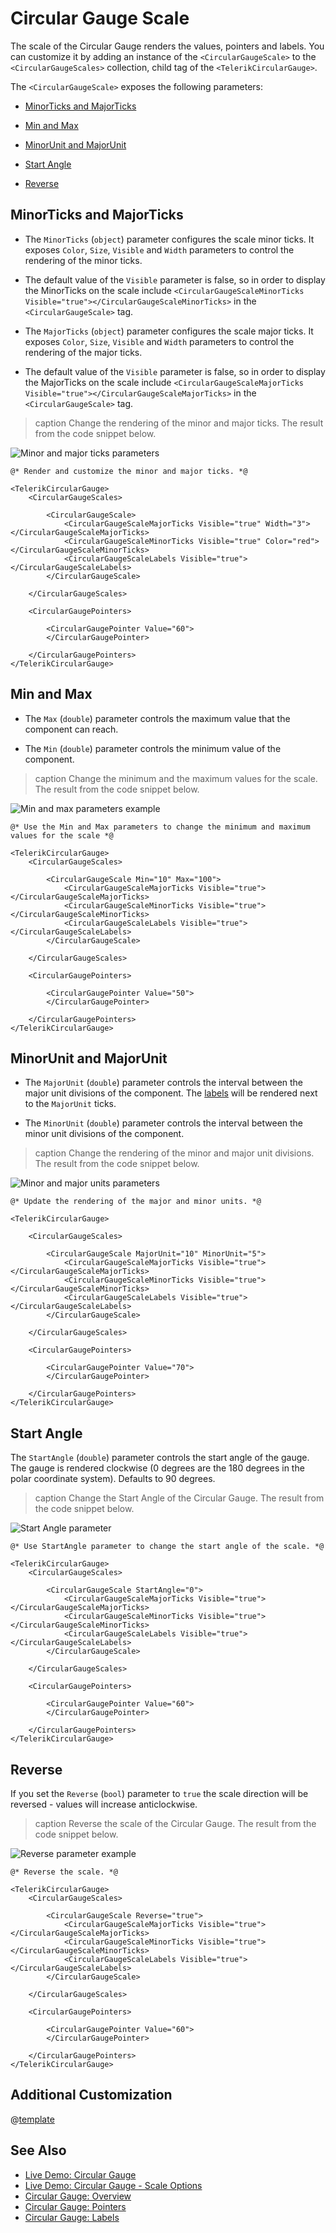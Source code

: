 
# Circular Gauge Scale

The scale of the Circular Gauge renders the values, pointers and labels. You can customize it by adding an instance of the `<CircularGaugeScale>` to the `<CircularGaugeScales>` collection, child tag of the `<TelerikCircularGauge>`.

The `<CircularGaugeScale>` exposes the following parameters:

* [MinorTicks and MajorTicks](#minorticks-and-majorticks)

* [Min and Max](#min-and-max)

* [MinorUnit and MajorUnit](#minorunit-and-majorunit)

* [Start Angle](#start-angle)

* [Reverse](#reverse)

## MinorTicks and MajorTicks

* The `MinorTicks` (`object`) parameter configures the scale minor ticks. It exposes `Color`, `Size`, `Visible` and `Width` parameters to control the rendering of the minor ticks.
* The default value of the `Visible` parameter is false, so in order to display the MinorTicks on the scale include `<CircularGaugeScaleMinorTicks Visible="true"></CircularGaugeScaleMinorTicks>` in the `<CircularGaugeScale>` tag.

* The `MajorTicks` (`object`) parameter configures the scale major ticks. It exposes `Color`, `Size`, `Visible` and `Width` parameters to control the rendering of the major ticks.
* The default value of the `Visible` parameter is false, so in order to display the MajorTicks on the scale include `<CircularGaugeScaleMajorTicks Visible="true"></CircularGaugeScaleMajorTicks>` in the `<CircularGaugeScale>` tag.

>caption Change the rendering of the minor and major ticks. The result from the code snippet below.

![Minor and major ticks parameters](images/minor-and-major-ticks-circular-gauge.png)

````RAZOR
@* Render and customize the minor and major ticks. *@

<TelerikCircularGauge>
    <CircularGaugeScales>

        <CircularGaugeScale>
            <CircularGaugeScaleMajorTicks Visible="true" Width="3"></CircularGaugeScaleMajorTicks>
            <CircularGaugeScaleMinorTicks Visible="true" Color="red"></CircularGaugeScaleMinorTicks>
            <CircularGaugeScaleLabels Visible="true"></CircularGaugeScaleLabels>
        </CircularGaugeScale>

    </CircularGaugeScales>

    <CircularGaugePointers>

        <CircularGaugePointer Value="60">
        </CircularGaugePointer>

    </CircularGaugePointers>
</TelerikCircularGauge>
````

## Min and Max

* The `Max` (`double`) parameter controls the maximum value that the component can reach.

* The `Min` (`double`) parameter controls the minimum value of the component.

>caption Change the minimum and the maximum values for the scale. The result from the code snippet below.

![Min and max parameters example](images/min-and-max-circular-gauge.png)

````RAZOR
@* Use the Min and Max parameters to change the minimum and maximum values for the scale *@

<TelerikCircularGauge>
    <CircularGaugeScales>

        <CircularGaugeScale Min="10" Max="100">
            <CircularGaugeScaleMajorTicks Visible="true"></CircularGaugeScaleMajorTicks>
            <CircularGaugeScaleMinorTicks Visible="true"></CircularGaugeScaleMinorTicks>
            <CircularGaugeScaleLabels Visible="true"></CircularGaugeScaleLabels>
        </CircularGaugeScale>

    </CircularGaugeScales>

    <CircularGaugePointers>

        <CircularGaugePointer Value="50">
        </CircularGaugePointer>

    </CircularGaugePointers>
</TelerikCircularGauge>
````

## MinorUnit and MajorUnit

* The `MajorUnit` (`double`) parameter controls the interval between the major unit divisions of the component. The [labels](slug:circular-gauge-labels) will be rendered next to the `MajorUnit` ticks.

* The `MinorUnit` (`double`) parameter controls the interval between the minor unit divisions of the component.

>caption Change the rendering of the minor and major unit divisions. The result from the code snippet below.

![Minor and major units parameters](images/minor-and-major-units-circular-gauge.png)

````RAZOR
@* Update the rendering of the major and minor units. *@

<TelerikCircularGauge>

    <CircularGaugeScales>

        <CircularGaugeScale MajorUnit="10" MinorUnit="5">
            <CircularGaugeScaleMajorTicks Visible="true"></CircularGaugeScaleMajorTicks>
            <CircularGaugeScaleMinorTicks Visible="true"></CircularGaugeScaleMinorTicks>
            <CircularGaugeScaleLabels Visible="true"></CircularGaugeScaleLabels>
        </CircularGaugeScale>

    </CircularGaugeScales>

    <CircularGaugePointers>

        <CircularGaugePointer Value="70">
        </CircularGaugePointer>

    </CircularGaugePointers>
</TelerikCircularGauge>
````

## Start Angle

The `StartAngle` (`double`) parameter controls the start angle of the gauge. The gauge is rendered clockwise (0 degrees are the 180 degrees in the polar coordinate system). Defaults to 90 degrees.

>caption Change the Start Angle of the Circular Gauge. The result from the code snippet below.

![Start Angle parameter](images/start-angle-circular-gauge.png)

````RAZOR
@* Use StartAngle parameter to change the start angle of the scale. *@

<TelerikCircularGauge>
    <CircularGaugeScales>

        <CircularGaugeScale StartAngle="0">
            <CircularGaugeScaleMajorTicks Visible="true"></CircularGaugeScaleMajorTicks>
            <CircularGaugeScaleMinorTicks Visible="true"></CircularGaugeScaleMinorTicks>
            <CircularGaugeScaleLabels Visible="true"></CircularGaugeScaleLabels>
        </CircularGaugeScale>

    </CircularGaugeScales>

    <CircularGaugePointers>

        <CircularGaugePointer Value="60">
        </CircularGaugePointer>

    </CircularGaugePointers>
</TelerikCircularGauge>
````

## Reverse

If you set the `Reverse` (`bool`) parameter to `true` the scale direction will be reversed - values will increase anticlockwise.

>caption Reverse the scale of the Circular Gauge. The result from the code snippet below.

![Reverse parameter example](images/reverse-circular-gauge.png)

````RAZOR
@* Reverse the scale. *@

<TelerikCircularGauge>
    <CircularGaugeScales>

        <CircularGaugeScale Reverse="true">
            <CircularGaugeScaleMajorTicks Visible="true"></CircularGaugeScaleMajorTicks>
            <CircularGaugeScaleMinorTicks Visible="true"></CircularGaugeScaleMinorTicks>
            <CircularGaugeScaleLabels Visible="true"></CircularGaugeScaleLabels>
        </CircularGaugeScale>

    </CircularGaugeScales>

    <CircularGaugePointers>

        <CircularGaugePointer Value="60">
        </CircularGaugePointer>

    </CircularGaugePointers>
</TelerikCircularGauge>
````

## Additional Customization

@[template](/_contentTemplates/gauges/additional-customization.md#circular-gauge-additional-customization)

## See Also

* [Live Demo: Circular Gauge](https://demos.telerik.com/blazor-ui/circulargauge/overview)
* [Live Demo: Circular Gauge - Scale Options](https://demos.telerik.com/blazor-ui/circulargauge/scale-options)
* [Circular Gauge: Overview](slug:circular-gauge-overview)
* [Circular Gauge: Pointers](slug:circular-gauge-pointers)
* [Circular Gauge: Labels](slug:circular-gauge-labels)
